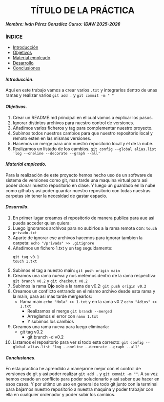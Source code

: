 
<center>

# TÍTULO DE LA PRÁCTICA


</center>

***Nombre: Iván Pérez González***
***Curso: 1DAW 2025-2026*** 

### ÍNDICE

+ [Introducción](#id1)
+ [Objetivos](#id2)
+ [Material empleado](#id3)
+ [Desarrollo](#id4)
+ [Conclusiones](#id5)


#### ***Introducción***. <a name="id1"></a>

Aqui en este trabajo vamos a crear varios `.txt` y integrarlos dentro de unas ramas y realizar varios `git add .` y `git commit -m " "`


#### ***Objetivos***. <a name="id2"></a>

  1. Crear un README.md principal en el cual vamos a explicar los pasos.
  2. Ignorar distintos archivos para nuestro control de versiones.
  3. Añadimos varios ficheros y tag para complementar nuestro proyecto.
  4. Subimos todos nuestros cambios para que nuestro repositorio local y remoto esten en las mismas versiones.
  5. Hacemos un merge para unir nuestro repositorio local y el de la nube.
  6. Realizamos un listado de los cambios. `git config --global alias.list 'log --oneline --decorate --graph --all'`


#### ***Material empleado***. <a name="id3"></a>

Para la realización de este proyecto hemos hecho uso de un software de sistema de versiones como git, mas tarde una maquina virtual para asi poder clonar nuestro repositorio en clase.
Y luego un guardado en la nube como github y asi poder guardar nuestro repositorio con todas nuestras carpetas sin tener la necesidad de gastar espacio.


#### ***Desarrollo***. <a name="id4"></a>

  1. En primer lugar creamos el repositorio de manera publica para aue asi pueda acceder quien quiera:
  2. Luego ignoramos archivos para no subirlos a la rama remota con: `touch privado.txt`
  3. Aparte de ignorar ese archivos hacemos para ignorar tambien la carpeta: `echo "/privada" >> .gitignore`
  4. Añadimos un fichero 1.txt y un tag seguidamente:
       ```
       git tag v0.1
       touch 1.txt
       ```
  5. Subimos el tag a nuestro main: `git push origin main`
  6. Creamos una rama nueva y nos metemos dentro de la rama respectiva: `git branch v0.2` y `git checkout v0.2`
  7. Subimos la rama **Ojo** solo a la rama de v0.2: `git push origin v0.2`
  8. Creamos un conflicto entrando en el mismo archivo desde esta rama y la main, para asi mas tarde mergearlos:
     - Rama main `echo "Hola" >> 1.txt` y en la rama v0.2 `echo "Adios" >> 1.txt`
         - Realizamos el merge `git branch --merged`
         - Arreglamos el error con `nano 1.txt`
         - Y subimos los cambios
  9. Creamos una rama nueva para luego eliminarla:
      - git tag v0.2
        - git branch -d v0.2
  10. Listamos el repositorio para ver si todo esta correcto: `git config --global alias.list 'log --oneline --decorate --graph --all'`
      
         


#### ***Conclusiones***. <a name="id5"></a>

En esta practica he aprendido a manejarme mejor con el control de versiones de git y asi poder realizar `git add .` y `git commit -m ""`.
A su vez hemos creado un conflicto para poder solucionarlo y asi saber que hacer en esos casos. Y por ultimo un uso en general de todo git junto con la terminal para bajarnos nuestro repositorio a nuestra maquina y poder trabajar con ella en cualquier ordenador y poder subir los cambios.
